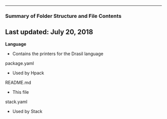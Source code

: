 --------------------------------------------------
### Summary of Folder Structure and File Contents
Last updated: July 20, 2018
--------------------------------------------------

**Language**
  - Contains the printers for the Drasil language

package.yaml
  - Used by Hpack
 
README.md
  - This file

stack.yaml
  - Used by Stack